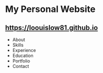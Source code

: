 # My Personal Website
## https://loouislow81.github.io

- About
- Skills
- Experience
- Education
- Portfolio
- Contact